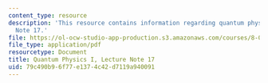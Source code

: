 ```yaml
---
content_type: resource
description: 'This resource contains information regarding quantum physics: Lecture
  Note 17.'
file: https://ol-ocw-studio-app-production.s3.amazonaws.com/courses/8-04-quantum-physics-i-spring-2016/79c490b96f77e1374c42d7119a940091_MIT8_04S16_LecNotes17.pdf
file_type: application/pdf
resourcetype: Document
title: Quantum Physics I, Lecture Note 17
uid: 79c490b9-6f77-e137-4c42-d7119a940091
---
```


